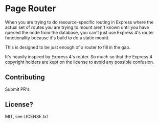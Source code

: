 # Page Router

When you are trying to do resource-specific routing in Express where the 
actual set of routes you are trying to mount aren't known until you 
have queried the node from the database, you can't just use Express 4's
router functionality because it's build to do a static mount.

This is designed to be just enough of a router to fill in the gap.

It's heavily inspired by Express 4's router.  So much so that the Express 4 copyright holders are kept on the license to avoid any possible confusion.

## Contributing

Submit PR's.

## License?

MIT, see LICENSE.txt

